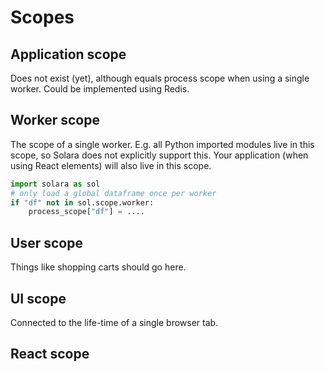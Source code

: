 # Scopes

## Application scope

Does not exist (yet), although equals process scope when using a single worker. Could be implemented using Redis.

## Worker scope

The scope of a single worker. E.g. all Python imported modules live in this scope, so Solara does not explicitly support this. Your application (when using React elements) will also live in this scope.

```python
import solara as sol
# only load a global dataframe once per worker
if "df" not in sol.scope.worker:
    process_scope["df"] = ....
```

## User scope

Things like shopping carts should go here.

## UI scope

Connected to the life-time of a single browser tab.

## React scope
